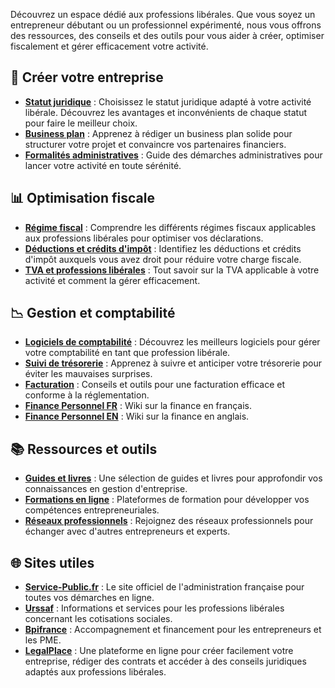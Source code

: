 Découvrez un espace dédié aux professions libérales. Que vous soyez un entrepreneur débutant ou un professionnel expérimenté, nous vous offrons des ressources, des conseils et des outils pour vous aider à créer, optimiser fiscalement et gérer efficacement votre activité.

## 🏢 Créer votre entreprise

- **[Statut juridique](#)** : Choisissez le statut juridique adapté à votre activité libérale. Découvrez les avantages et inconvénients de chaque statut pour faire le meilleur choix.
- **[Business plan](#)** : Apprenez à rédiger un business plan solide pour structurer votre projet et convaincre vos partenaires financiers.
- **[Formalités administratives](#)** : Guide des démarches administratives pour lancer votre activité en toute sérénité.

## 📊 Optimisation fiscale

- **[Régime fiscal](#)** : Comprendre les différents régimes fiscaux applicables aux professions libérales pour optimiser vos déclarations.
- **[Déductions et crédits d'impôt](#)** : Identifiez les déductions et crédits d'impôt auxquels vous avez droit pour réduire votre charge fiscale.
- **[TVA et professions libérales](#)** : Tout savoir sur la TVA applicable à votre activité et comment la gérer efficacement.

## 📉 Gestion et comptabilité

- **[Logiciels de comptabilité](#)** : Découvrez les meilleurs logiciels pour gérer votre comptabilité en tant que profession libérale.
- **[Suivi de trésorerie](#)** : Apprenez à suivre et anticiper votre trésorerie pour éviter les mauvaises surprises.
- **[Facturation](#)** : Conseils et outils pour une facturation efficace et conforme à la réglementation.
- **[Finance Personnel FR](https://www.reddit.com/r/vosfinances/wiki/index/)** : Wiki sur la finance en français.
- **[Finance Personnel EN](https://www.reddit.com/r/personalfinance/wiki/index/?rdt=55254)** : Wiki sur la finance en anglais.

## 📚 Ressources et outils

- **[Guides et livres](#)** : Une sélection de guides et livres pour approfondir vos connaissances en gestion d'entreprise.
- **[Formations en ligne](#)** : Plateformes de formation pour développer vos compétences entrepreneuriales.
- **[Réseaux professionnels](#)** : Rejoignez des réseaux professionnels pour échanger avec d'autres entrepreneurs et experts.

## 🌐 Sites utiles

- **[Service-Public.fr](https://www.service-public.fr)** : Le site officiel de l'administration française pour toutes vos démarches en ligne.
- **[Urssaf](https://www.urssaf.fr)** : Informations et services pour les professions libérales concernant les cotisations sociales.
- **[Bpifrance](https://www.bpifrance.fr)** : Accompagnement et financement pour les entrepreneurs et les PME.
- **[LegalPlace](https://www.legalplace.fr)** : Une plateforme en ligne pour créer facilement votre entreprise, rédiger des contrats et accéder à des conseils juridiques adaptés aux professions libérales.